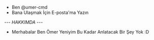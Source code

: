 - Ben @umer-cmd
- Bana Ulaşmak İçin E-posta'ma Yazın


--- *HAKKIMDA* ---
- Merhabalar Ben Ömer Yeniyim Bu Kadar Anlatacak Bir Şey Yok :D 
